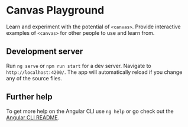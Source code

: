 # Canvas Playground
Learn and experiment with the potential of `<canvas>`. Provide interactive examples of `<canvas>` for other people to use and learn from.

## Development server
Run `ng serve` or `npm run start` for a dev server. Navigate to `http://localhost:4200/`. The app will automatically reload if you change any of the source files.

## Further help
To get more help on the Angular CLI use `ng help` or go check out the [Angular CLI README](https://github.com/angular/angular-cli/blob/master/README.md).
